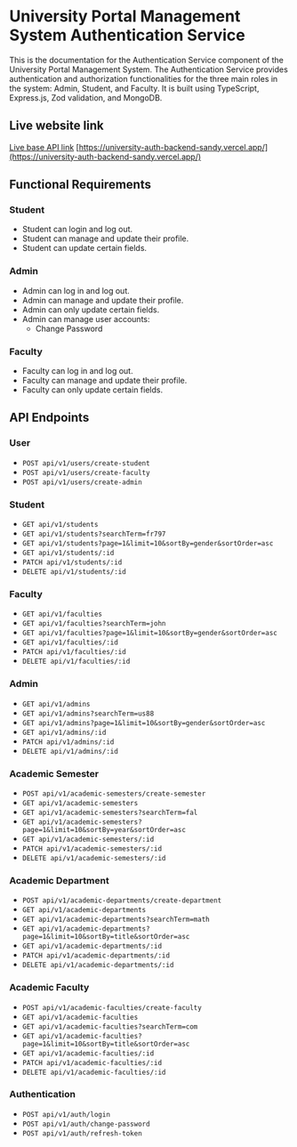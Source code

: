 # University Portal Management System Authentication Service

This is the documentation for the Authentication Service component of the University Portal Management System. The Authentication Service provides authentication and authorization functionalities for the three main roles in the system: Admin, Student, and Faculty. It is built using TypeScript, Express.js, Zod validation, and MongoDB.

## Live website link

[Live base API link](https://university-auth-backend-sandy.vercel.app/)
[https://university-auth-backend-sandy.vercel.app/](https://university-auth-backend-sandy.vercel.app/)

## Functional Requirements

### Student

- Student can login and log out.
- Student can manage and update their profile.
- Student can update certain fields.

### Admin

- Admin can log in and log out.
- Admin can manage and update their profile.
- Admin can only update certain fields.
- Admin can manage user accounts:
  - Change Password

### Faculty

- Faculty can log in and log out.
- Faculty can manage and update their profile.
- Faculty can only update certain fields.

## API Endpoints

### User

- `POST api/v1/users/create-student`
- `POST api/v1/users/create-faculty`
- `POST api/v1/users/create-admin`

### Student

- `GET api/v1/students`
- `GET api/v1/students?searchTerm=fr797`
- `GET api/v1/students?page=1&limit=10&sortBy=gender&sortOrder=asc`
- `GET api/v1/students/:id`
- `PATCH api/v1/students/:id`
- `DELETE api/v1/students/:id`

### Faculty

- `GET api/v1/faculties`
- `GET api/v1/faculties?searchTerm=john`
- `GET api/v1/faculties?page=1&limit=10&sortBy=gender&sortOrder=asc`
- `GET api/v1/faculties/:id`
- `PATCH api/v1/faculties/:id`
- `DELETE api/v1/faculties/:id`

### Admin

- `GET api/v1/admins`
- `GET api/v1/admins?searchTerm=us88`
- `GET api/v1/admins?page=1&limit=10&sortBy=gender&sortOrder=asc`
- `GET api/v1/admins/:id`
- `PATCH api/v1/admins/:id`
- `DELETE api/v1/admins/:id`

### Academic Semester

- `POST api/v1/academic-semesters/create-semester`
- `GET api/v1/academic-semesters`
- `GET api/v1/academic-semesters?searchTerm=fal`
- `GET api/v1/academic-semesters?page=1&limit=10&sortBy=year&sortOrder=asc`
- `GET api/v1/academic-semesters/:id`
- `PATCH api/v1/academic-semesters/:id`
- `DELETE api/v1/academic-semesters/:id`

### Academic Department

- `POST api/v1/academic-departments/create-department`
- `GET api/v1/academic-departments`
- `GET api/v1/academic-departments?searchTerm=math`
- `GET api/v1/academic-departments?page=1&limit=10&sortBy=title&sortOrder=asc`
- `GET api/v1/academic-departments/:id`
- `PATCH api/v1/academic-departments/:id`
- `DELETE api/v1/academic-departments/:id`

### Academic Faculty

- `POST api/v1/academic-faculties/create-faculty`
- `GET api/v1/academic-faculties`
- `GET api/v1/academic-faculties?searchTerm=com`
- `GET api/v1/academic-faculties?page=1&limit=10&sortBy=title&sortOrder=asc`
- `GET api/v1/academic-faculties/:id`
- `PATCH api/v1/academic-faculties/:id`
- `DELETE api/v1/academic-faculties/:id`

### Authentication

- `POST api/v1/auth/login`
- `POST api/v1/auth/change-password`
- `POST api/v1/auth/refresh-token`

